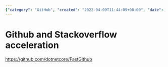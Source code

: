 ```yaml
---
{"category": "GitHub", "created": "2022-04-09T11:44:09+08:00", "date": "2022-04-09 11:44:09", "description": "This article discusses FastGithub, a project aimed at accelerating GitHub and StackOverflow. By using the provided URL, users can explore the benefits and features of this innovative tool.", "modified": "2022-04-09T11:44:34+08:00", "tags": ["FastGithub", "acceleration", "GitHub", "StackOverflow", "project", "technology", "development"], "title": "Unlocking Speed: FastGithub - Accelerating Github and StackOverflow"}
---
```

# Github and Stackoverflow acceleration
https://github.com/dotnetcore/FastGithub